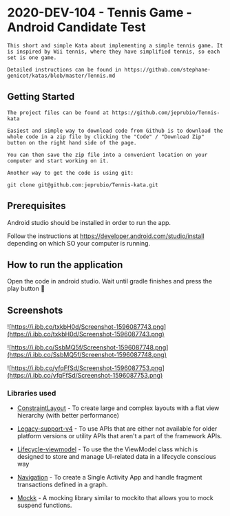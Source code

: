 # 2020-DEV-104 - Tennis Game - Android Candidate Test

	This short and simple Kata about implementing a simple tennis game. It is inspired by Wii tennis, where they have simplified tennis, so each set is one game.
	
	Detailed instructions can be found in https://github.com/stephane-genicot/katas/blob/master/Tennis.md

## Getting Started

	The project files can be found at https://github.com/jeprubio/Tennis-kata
	
	Easiest and simple way to download code from Github is to download the whole code in a zip file by clicking the "Code" / "Download Zip" button on the right hand side of the page.
	
	You can then save the zip file into a convenient location on your computer and start working on it.
	
	Another way to get the code is using git:
	
	git clone git@github.com:jeprubio/Tennis-kata.git

## Prerequisites

Android studio should be installed in order to run the app.

Follow the instructions at https://developer.android.com/studio/install depending on which SO your computer is running.

## How to run the application

Open the code in android studio.
Wait until gradle finishes and press the play button 🎾

## Screenshots
	
![https://i.ibb.co/txkbH0d/Screenshot-1596087743.png](https://i.ibb.co/txkbH0d/Screenshot-1596087743.png)

![https://i.ibb.co/SsbMQ5f/Screenshot-1596087748.png](https://i.ibb.co/SsbMQ5f/Screenshot-1596087748.png)
	
![https://i.ibb.co/yfqFfSd/Screenshot-1596087753.png](https://i.ibb.co/yfqFfSd/Screenshot-1596087753.png)

### Libraries used

- [ConstraintLayout](https://developer.android.com/training/constraint-layout) - To create large and complex layouts with a flat view hierarchy (with better performance)
    
- [Legacy-support-v4](https://developer.android.com/topic/libraries/support-library) - To use APIs that are either not available for older platform versions or utility APIs that aren't a part of the framework APIs.
    
- [Lifecycle-viewmodel](https://developer.android.com/topic/libraries/architecture/viewmodel) - To use the the ViewModel class which is designed to store and manage UI-related data in a lifecycle conscious way
    
- [Navigation](https://developer.android.com/guide/navigation) - To create a Single Activity App and handle fragment transactions defined in a graph.

- [Mockk](https://mockk.io/) - A mocking library similar to mockito that allows you to mock suspend functions.


